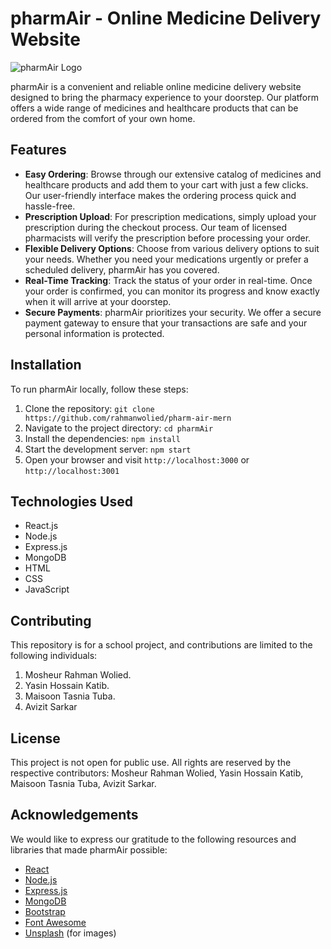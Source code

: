 # pharmAir - Online Medicine Delivery Website

![pharmAir Logo](logo.png)

pharmAir is a convenient and reliable online medicine delivery website designed to bring the pharmacy experience to your doorstep. Our platform offers a wide range of medicines and healthcare products that can be ordered from the comfort of your own home.

## Features

- **Easy Ordering**: Browse through our extensive catalog of medicines and healthcare products and add them to your cart with just a few clicks. Our user-friendly interface makes the ordering process quick and hassle-free.
- **Prescription Upload**: For prescription medications, simply upload your prescription during the checkout process. Our team of licensed pharmacists will verify the prescription before processing your order.
- **Flexible Delivery Options**: Choose from various delivery options to suit your needs. Whether you need your medications urgently or prefer a scheduled delivery, pharmAir has you covered.
- **Real-Time Tracking**: Track the status of your order in real-time. Once your order is confirmed, you can monitor its progress and know exactly when it will arrive at your doorstep.
- **Secure Payments**: pharmAir prioritizes your security. We offer a secure payment gateway to ensure that your transactions are safe and your personal information is protected.

## Installation

To run pharmAir locally, follow these steps:

1. Clone the repository: `git clone https://github.com/rahmanwolied/pharm-air-mern`
2. Navigate to the project directory: `cd pharmAir`
3. Install the dependencies: `npm install`
4. Start the development server: `npm start`
5. Open your browser and visit `http://localhost:3000` or `http://localhost:3001`

## Technologies Used

- React.js
- Node.js
- Express.js
- MongoDB
- HTML
- CSS
- JavaScript

## Contributing

This repository is for a school project, and contributions are limited to the following individuals:

1. Mosheur Rahman Wolied.
2. Yasin Hossain Katib.
3. Maisoon Tasnia Tuba.
4. Avizit Sarkar

## License

This project is not open for public use. All rights are reserved by the respective contributors: Mosheur Rahman Wolied, Yasin Hossain Katib, Maisoon Tasnia Tuba, Avizit Sarkar.

## Acknowledgements

We would like to express our gratitude to the following resources and libraries that made pharmAir possible:

- [React](https://reactjs.org/)
- [Node.js](https://nodejs.org/)
- [Express.js](https://expressjs.com/)
- [MongoDB](https://www.mongodb.com/)
- [Bootstrap](https://getbootstrap.com/)
- [Font Awesome](https://fontawesome.com/)
- [Unsplash](https://unsplash.com/) (for images)
